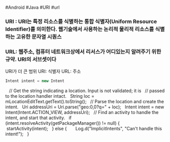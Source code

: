 #Android #Java #URI #url 
### URI : URI는 특정 리소스를 식별하는 통합 식별자(Uniform Resource Identifier)를 의미한다. 웹기술에서 사용하는 논리적 물리적 리소스를 식별하는 고유한 문자열 시퀀스
### URL: 웹주소, 컴퓨터 네트워크상에서 리서스가 어디있는지 알려주기 위한 규약. URI의 서브셋이다
URI가 더 큰 범위
URI: 식별자
URL: 주소
```Java
Intent intent = new Intent
```
   // Get the string indicating a location. Input is not validated; it is   // passed to the location handler intact.   String loc = mLocationEditText.getText().toString();   // Parse the location and create the intent.   Uri addressUri = Uri.parse("geo:0,0?q=" + loc);   Intent intent = new Intent(Intent.ACTION_VIEW, addressUri);   // Find an activity to handle the intent, and start that activity.   if (intent.resolveActivity(getPackageManager()) != null) {       startActivity(intent);   } else {       Log.d("ImplicitIntents", "Can't handle this intent!");   }
```
```